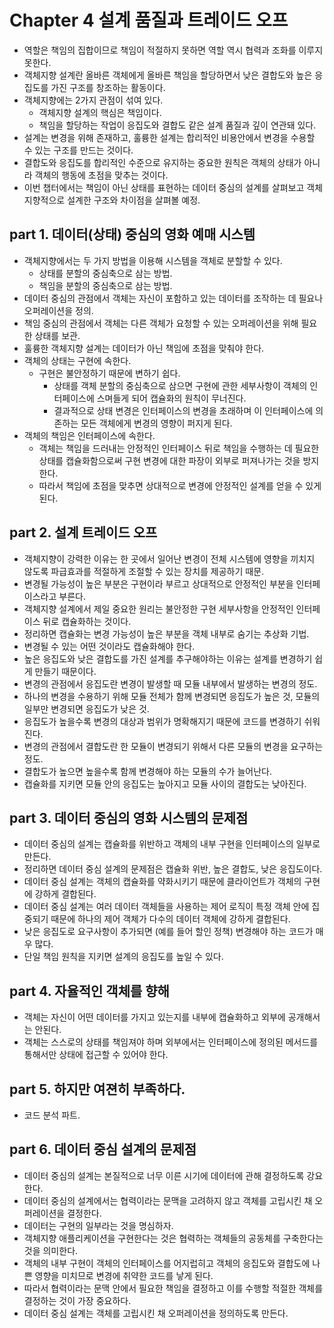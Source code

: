 # Chapter 4 설계 품질과 트레이드 오프

* 역할은 책임의 집합이므로 책임이 적절하지 못하면 역할 역시 협력과 조화를 이루지 못한다.
* 객체지향 설계란 올바른 객체에게 올바른 책임을 할당하면서 낮은 결합도와 높은 응집도를 가진 구조를 창조하는 활동이다.
* 객체지향에는 2가지 관점이 섞여 있다.
  * 객체지향 설계의 핵심은 책임이다.
  * 책임을 할당하는 작업이 응집도와 결합도 같은 설계 품질과 깊이 연관돼 있다.
* 설계는 변경을 위해 존재하고, 훌륭한 설계는 합리적인 비용안에서 변경을 수용할 수 있는 구조를 만드는 것이다.
* 결합도와 응집도를 합리적인 수준으로 유지하는 중요한 원칙은 객체의 상태가 아니라 객체의 행동에 초점을 맞추는 것이다.
* 이번 챕터에서는 책임이 아닌 상태를 표현하는 데이터 중심의 설계를 살펴보고 객체지향적으로 설계한 구조와 차이점을 살펴볼 예정.

## part 1. 데이터(상태) 중심의 영화 예매 시스템
* 객체지향에서는 두 가지 방법을 이용해 시스템을 객체로 분할할 수 있다.
  * 상태를 분할의 중심축으로 삼는 방법.
  * 책임을 분할의 중심축으로 삼는 방법.
* 데이터 중심의 관점에서 객체는 자신이 포함하고 있는 데이터를 조작하는 데 필요나 오퍼레이션을 정의.
* 책임 중심의 관점에서 객체는 다른 객체가 요청할 수 있는 오퍼레이션을 위해 필요한 상태를 보관.
* 훌륭한 객체지향 설계는 데이터가 아닌 책임에 초점을 맞춰야 한다.
* 객체의 상태는 구현에 속한다. 
  * 구현은 불안정하기 때문에 변하기 쉽다. 
    * 상태를 객체 분할의 중심축으로 삼으면 구현에 관한 세부사항이 객체의 인터페이스에 스며들게 되어 캡슐화의 원칙이 무너진다.
    * 결과적으로 상태 변경은 인터페이스의 변경을 초래하며 이 인터페이스에 의존하는 모든 객체에게 변경의 영향이 퍼지게 된다.
* 객체의 책임은 인터페이스에 속한다.
  * 객체는 책임을 드러내는 안정적인 인터페이스 뒤로 책임을 수행하는 데 필요한 상태를 캡슐화함으로써 구현 변경에 대한 파장이 외부로 퍼져나가는 것을 방지한다.
  * 따라서 책임에 초점을 맞추면 상대적으로 변경에 안정적인 설계를 얻을 수 있게 된다.

## part 2. 설계 트레이드 오프
* 객체지향이 강력한 이유는 한 곳에서 일어난 변경이 전체 시스템에 영향을 끼치지 않도록 파급효과를 적절하게 조절할 수 있는 장치를 제공하기 때문.
* 변경될 가능성이 높은 부분은 구현이라 부르고 상대적으로 안정적인 부분을 인터페이스라고 부른다.
* 객체지향 설계에서 제일 중요한 원리는 불안정한 구현 세부사항을 안정적인 인터페이스 뒤로 캡슐화하는 것이다.
* 정리하면 캡슐화는 변경 가능성이 높은 부분을 객체 내부로 숨기는 추상화 기법.
* 변경될 수 있는 어떤 것이라도 캡슐화해야 한다.
* 높은 응집도와 낮은 결합도를 가진 설계를 추구해야하는 이유는 설계를 변경하기 쉽게 만들기 때문이다.
* 변경의 관점에서 응집도란 변경이 발생할 때 모듈 내부에서 발생하는 변경의 정도.
* 하나의 변경을 수용하기 위해 모듈 전체가 함께 변경되면 응집도가 높은 것, 모듈의 일부만 변경되면 응집도가 낮은 것.
* 응집도가 높을수록 변경의 대상과 범위가 명확해지기 때문에 코드를 변경하기 쉬워진다.
* 변경의 관점에서 결합도란 한 모듈이 변경되기 위해서 다른 모듈의 변경을 요구하는 정도.
* 결합도가 높으면 높을수록 함께 변경해야 하는 모듈의 수가 늘어난다.
* 캡슐화를 지키면 모듈 안의 응집도는 높아지고 모듈 사이의 결합도는 낮아진다.

## part 3. 데이터 중심의 영화 시스템의 문제점
* 데이터 중심의 설계는 캡슐화를 위반하고 객체의 내부 구현을 인터페이스의 일부로 만든다.
* 정리하면 데이터 중심 설계의 문제점은 캡슐화 위반, 높은 결합도, 낮은 응집도이다.
* 데이터 중심 설계는 객체의 캡슐화를 약화시키기 때문에 클라이언트가 객체의 구현에 강하게 결합된다.
* 데이터 중심 설계는 여러 데이터 객체들을 사용하는 제어 로직이 특정 객체 안에 집중되기 때문에 하나의 제어 객체가 다수의 데이터 객체에 강하게 결합된다.
* 낮은 응집도로 요구사항이 추가되면 (예를 들어 할인 정책) 변경해야 하는 코드가 매우 많다.
* 단일 책임 원칙을 지키면 설계의 응집도를 높일 수 있다.

## part 4. 자율적인 객체를 향해
* 객체는 자신이 어떤 데이터를 가지고 있는지를 내부에 캡슐화하고 외부에 공개해서는 안된다.
* 객체는 스스로의 상태를 책임져야 하며 외부에서는 인터페이스에 정의된 메서드를 통해서만 상태에 접근할 수 있어야 한다.

## part 5. 하지만 여젼히 부족하다.
* 코드 분석 파트.

## part 6. 데이터 중심 설계의 문제점
* 데이터 중심의 설계는 본질적으로 너무 이른 시기에 데이터에 관해 결정하도록 강요한다.
* 데이터 중심의 설계에서는 협력이라는 문맥을 고려하지 않고 객체를 고립시킨 채 오퍼레이션을 결정한다.
* 데이터는 구현의 일부라는 것을 명심하자.
* 객체지향 애플리케이션을 구현한다는 것은 협력하는 객체들의 공동체를 구축한다는 것을 의미한다.
* 객체의 내부 구현이 객체의 인터페이스를 어지럽히고 객체의 응집도와 결합도에 나쁜 영향을 미치므로 변경에 취약한 코드를 낳게 된다.
* 따라서 협력이라는 문맥 안에서 필요한 책임을 결정하고 이를 수행할 적절한 객체를 결정하는 것이 가장 중요하다.
* 데이터 중심 설계는 객체를 고립시킨 채 오퍼레이션을 정의하도록 만든다.